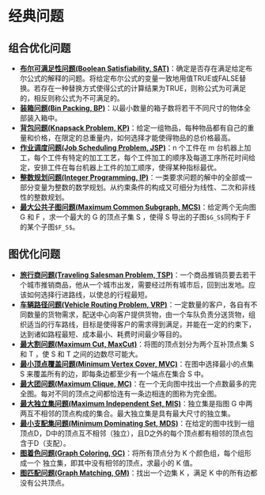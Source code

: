 # 经典问题

## 组合优化问题
- [**布尔可满足性问题(Boolean Satisfiability, SAT)**](sat)：确定是否存在满足给定布尔公式的解释的问题。将给定布尔公式的变量一致地用值TRUE或FALSE替换。若存在一种替换方式使得公式的计算结果为TRUE，则称公式为可满足的，相反则称公式为不可满足的。   
- [**装箱问题(Bin Packing, BP)**](bpp)：以最小数量的箱子数将若干不同尺寸的物体全部装入箱中。  
- [**背包问题(Knapsack Problem, KP)**](kp)：给定一组物品，每种物品都有自己的重量和价格，在限定的总重量内，如何选择才能使得物品的总价格最高。   
- [**作业调度问题(Job Scheduling Problem, JSP)**](jsp)：n 个工件在 m 台机器上加工，每个工件有特定的加工工艺，每个工件加工的顺序及每道工序所花时间给定，安排工件在每台机器上工件的加工顺序，使得某种指标最优。  
- [**整数规划问题(Integer Programming, IP)**](ip)：一类要求问题的解中的全部或一部分变量为整数的数学规划。从约束条件的构成又可细分为线性、二次和非线性的整数规划。  
- [**最大公共子图问题(Maximum Common Subgraph, MCS)**](mcs)：给定两个无向图 G 和 F ，求一个最大的 G 的顶点子集 S ，使得 S 导出的子图`$G_S$`同构于 F 的某个子图`$F_S$`。

## 图优化问题
- [**旅行商问题(Traveling Salesman Problem, TSP)**](tsp)：一个商品推销员要去若干个城市推销商品，他从一个城市出发，需要经过所有城市后，回到出发地。应该如何选择行进路线，以使总的行程最短。  
- [**车辆路径问题(Vehicle Routing Problem, VRP)**](vrp)：一定数量的客户，各自有不同数量的货物需求，配送中心向客户提供货物，由一个车队负责分送货物，组织适当的行车路线，目标是使得客户的需求得到满足，并能在一定的约束下，达到诸如路程最短、成本最小、耗费时间最少等目的。   
- [**最大割问题(Maximum Cut, MaxCut)**](mcp)：将图的顶点划分为两个互补顶点集 S 和 T ，使 S 和 T 之间的边数尽可能大。   
- [**最小顶点覆盖问题(Minimum Vertex Cover, MVC)**](mvc)：在图中选择最小的点集 S 来覆盖所有的边，即每条边都至少有一个端点在集合 S 中。   
- [**最大团问题(Maximum Clique, MC)**](mc)：在一个无向图中找出一个点数最多的完全图。每对不同的顶点之间都恰连有一条边相连的图称为完全图。   
- [**最大独立集问题(Maximum Independent Set, MIS)**](mis)：独立集是指图 G 中两两互不相邻的顶点构成的集合。最大独立集是具有最大尺寸的独立集。   
- [**最小支配集问题(Minimum Dominating Set, MDS)**](mds)：在给定的图中找到一组顶点D，D中的顶点互不相邻（独立），且D之外的每个顶点都有相邻的顶点包含于D（支配）。   
- [**图着色问题(Graph Coloring, GC)**](gc)：将所有顶点分为 K 个颜色组，每个组形成一个 独立集，即其中没有相邻的顶点，求最小的 K 值。  
- [**图匹配问题(Graph Matching, GM)**](mwm)：找出一个边集 K ，满足 K 中的所有边都没有公共顶点。  
